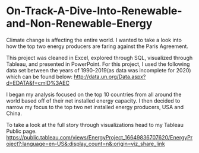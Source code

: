 # On-Track-A-Dive-Into-Renewable-and-Non-Renewable-Energy
Climate change is affecting the entire world. I wanted to take a look into how the top two energy producers are faring against the Paris Agreement. 

This project was cleaned in Excel, explored through SQL, visualized through Tableau, and presented in PowerPoint. For this project, I used the following data set between the years of 1990-2019(as data was incomplete for 2020) which can be found below:
http://data.un.org/Data.aspx?d=EDATA&f=cmID%3AEC

I began my analysis focused on the top 10 countries from all around the world based off of their net installed energy capacity. I then decided to narrow my focus to the top two net installed energy producers, USA and China. 

To take a look at the full story through visualizations head to my Tableau Public page.
https://public.tableau.com/views/EnergyProject_16649836707620/EnergyProject?:language=en-US&:display_count=n&:origin=viz_share_link
